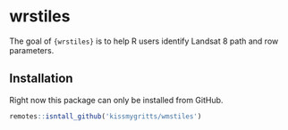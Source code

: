 
# wrstiles

<!-- badges: start -->
<!-- badges: end -->

The goal of `{wrstiles}` is to help R users identify Landsat 8 path and row parameters. 

## Installation

Right now this package can only be installed from GitHub.

``` r
remotes::isntall_github('kissmygritts/wmstiles')
```
